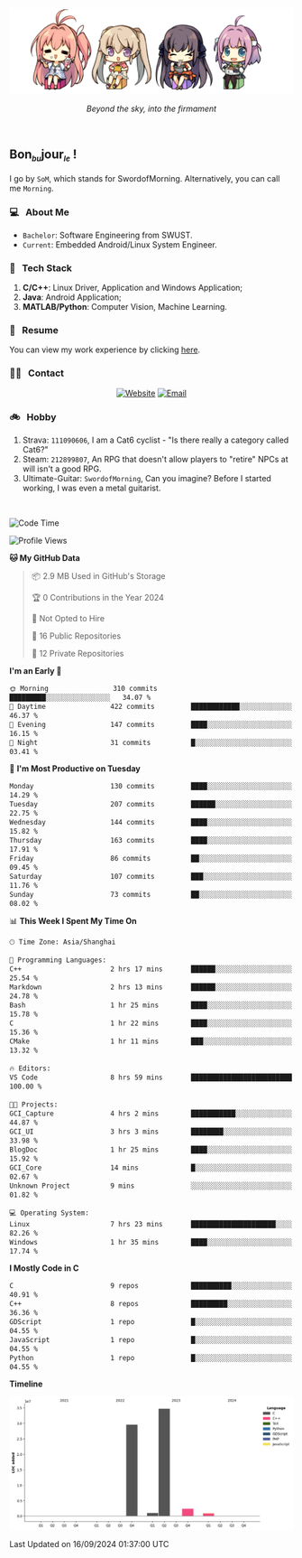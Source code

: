 <img src="./pic/Aokana.png">
<p align="center"><em>Beyond the sky, into the firmament</em></p>

<br/>

## Bon<sub><em><font size=2>bu</font></em></sub>jour<sub><em><font size=2>le</font></em></sub> !

I go by `SoM`, which stands for SwordofMorning. Alternatively, you can call me `Morning`.

### 💻 &nbsp; About Me

- `Bachelor`: Software Engineering from SWUST.
- `Current`: Embedded Android/Linux System Engineer.

### 🔧 &nbsp; Tech Stack

1. **C/C++**: Linux Driver, Application and Windows Application;
2. **Java**: Android Application;
3. **MATLAB/Python**: Computer Vision, Machine Learning.

### 📝 &nbsp; Resume

You can view my work experience by clicking <a href="https://swordofmorning.com/index.php/contact/">here</a>.

### 🤝🏻 &nbsp; Contact

<p align="center">
<a href="https://swordofmorning.com/"><img alt="Website" src="https://img.shields.io/badge/Website-swordofmorning.com-blue?style=flat-square&logo=google-chrome"></a>
<a href="mailto:master@xiaojintao.email
"><img alt="Email" src="https://img.shields.io/badge/Email-master@xiaojintao.email-blue?style=flat-square&logo=gmail"></a>
</p>

### 🚲 &nbsp; Hobby

1. Strava: `111090606`, I am a Cat6 cyclist - "Is there really a category called Cat6?"
2. Steam: `212899807`, An RPG that doesn't allow players to "retire" NPCs at will isn't a good RPG.
3. Ultimate-Guitar: `SwordofMorning`, Can you imagine? Before I started working, I was even a metal guitarist.

<br/>

<!--START_SECTION:waka-->
![Code Time](http://img.shields.io/badge/Code%20Time-151%20hrs%2010%20mins-blue)

![Profile Views](http://img.shields.io/badge/Profile%20Views-0-blue)

**🐱 My GitHub Data** 

> 📦 2.9 MB Used in GitHub's Storage 
 > 
> 🏆 0 Contributions in the Year 2024
 > 
> 🚫 Not Opted to Hire
 > 
> 📜 16 Public Repositories 
 > 
> 🔑 12 Private Repositories 
 > 
**I'm an Early 🐤** 

```text
🌞 Morning                310 commits         █████████░░░░░░░░░░░░░░░░   34.07 % 
🌆 Daytime                422 commits         ████████████░░░░░░░░░░░░░   46.37 % 
🌃 Evening                147 commits         ████░░░░░░░░░░░░░░░░░░░░░   16.15 % 
🌙 Night                  31 commits          █░░░░░░░░░░░░░░░░░░░░░░░░   03.41 % 
```
📅 **I'm Most Productive on Tuesday** 

```text
Monday                   130 commits         ████░░░░░░░░░░░░░░░░░░░░░   14.29 % 
Tuesday                  207 commits         ██████░░░░░░░░░░░░░░░░░░░   22.75 % 
Wednesday                144 commits         ████░░░░░░░░░░░░░░░░░░░░░   15.82 % 
Thursday                 163 commits         ████░░░░░░░░░░░░░░░░░░░░░   17.91 % 
Friday                   86 commits          ██░░░░░░░░░░░░░░░░░░░░░░░   09.45 % 
Saturday                 107 commits         ███░░░░░░░░░░░░░░░░░░░░░░   11.76 % 
Sunday                   73 commits          ██░░░░░░░░░░░░░░░░░░░░░░░   08.02 % 
```


📊 **This Week I Spent My Time On** 

```text
🕑︎ Time Zone: Asia/Shanghai

💬 Programming Languages: 
C++                      2 hrs 17 mins       ██████░░░░░░░░░░░░░░░░░░░   25.54 % 
Markdown                 2 hrs 13 mins       ██████░░░░░░░░░░░░░░░░░░░   24.78 % 
Bash                     1 hr 25 mins        ████░░░░░░░░░░░░░░░░░░░░░   15.78 % 
C                        1 hr 22 mins        ████░░░░░░░░░░░░░░░░░░░░░   15.36 % 
CMake                    1 hr 11 mins        ███░░░░░░░░░░░░░░░░░░░░░░   13.32 % 

🔥 Editors: 
VS Code                  8 hrs 59 mins       █████████████████████████   100.00 % 

🐱‍💻 Projects: 
GCI_Capture              4 hrs 2 mins        ███████████░░░░░░░░░░░░░░   44.87 % 
GCI_UI                   3 hrs 3 mins        ████████░░░░░░░░░░░░░░░░░   33.98 % 
BlogDoc                  1 hr 25 mins        ████░░░░░░░░░░░░░░░░░░░░░   15.92 % 
GCI_Core                 14 mins             █░░░░░░░░░░░░░░░░░░░░░░░░   02.67 % 
Unknown Project          9 mins              ░░░░░░░░░░░░░░░░░░░░░░░░░   01.82 % 

💻 Operating System: 
Linux                    7 hrs 23 mins       █████████████████████░░░░   82.26 % 
Windows                  1 hr 35 mins        ████░░░░░░░░░░░░░░░░░░░░░   17.74 % 
```

**I Mostly Code in C** 

```text
C                        9 repos             ██████████░░░░░░░░░░░░░░░   40.91 % 
C++                      8 repos             █████████░░░░░░░░░░░░░░░░   36.36 % 
GDScript                 1 repo              █░░░░░░░░░░░░░░░░░░░░░░░░   04.55 % 
JavaScript               1 repo              █░░░░░░░░░░░░░░░░░░░░░░░░   04.55 % 
Python                   1 repo              █░░░░░░░░░░░░░░░░░░░░░░░░   04.55 % 
```



**Timeline**

![Lines of Code chart](https://raw.githubusercontent.com/SwordofMorning/SwordofMorning/main/assets/bar_graph.png)


 Last Updated on 16/09/2024 01:37:00 UTC
<!--END_SECTION:waka-->

